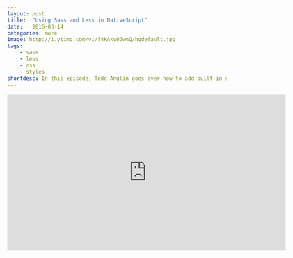 ```yaml
---
layout: post
title:  "Using Sass and Less in NativeScript"
date:   2016-03-14
categories: more
image: http://i.ytimg.com/vi/f4KAkv0JwmQ/hqdefault.jpg
tags: 
    - sass
    - less
    - css
    - styles
shortdesc: In this episode, Todd Anglin goes over how to add built-in support for Sass and Less to your NativeScript project.
---
```

<iframe width="640" height="360" src="https://www.youtube.com/embed/f4KAkv0JwmQ" frameborder="0" allowfullscreen></iframe>